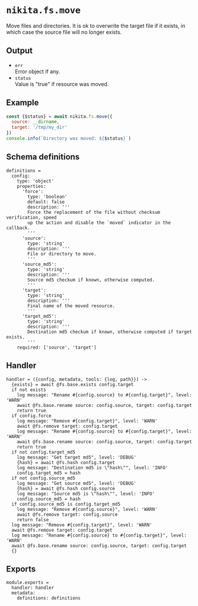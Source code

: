 
# `nikita.fs.move`

Move files and directories. It is ok to overwrite the target file if it
exists, in which case the source file will no longer exists.

## Output

* `err`   
  Error object if any.
* `status`   
  Value is "true" if resource was moved.

## Example

```js
const {$status} = await nikita.fs.move({
  source: __dirname,
  target: '/tmp/my_dir'
})
console.info(`Directory was moved: ${$status}`)
```

## Schema definitions

    definitions =
      config:
        type: 'object'
        properties:
          'force':
            type: 'boolean'
            default: false
            description: '''
            Force the replacement of the file without checksum verification, speed
            up the action and disable the `moved` indicator in the callback.
            '''
          'source':
            type: 'string'
            description: '''
            File or directory to move.
            '''
          'source_md5':
            type: 'string'
            description: '''
            Source md5 checkum if known, otherwise computed.
            '''
          'target':
            type: 'string'
            description: '''
            Final name of the moved resource.
            '''
          'target_md5':
            type: 'string'
            description: '''
            Destination md5 checkum if known, otherwise computed if target exists.
            '''
        required: ['source', 'target']

## Handler

    handler = ({config, metadata, tools: {log, path}}) ->
      {exists} = await @fs.base.exists config.target
      if not exists
        log message: "Rename #{config.source} to #{config.target}", level: 'WARN'
        await @fs.base.rename source: config.source, target: config.target
        return true
      if config.force
        log message: "Remove #{config.target}", level: 'WARN'
        await @fs.remove target: config.target
        log message: "Rename #{config.source} to #{config.target}", level: 'WARN'
        await @fs.base.rename source: config.source, target: config.target
        return true
      if not config.target_md5
        log message: "Get target md5", level: 'DEBUG'
        {hash} = await @fs.hash config.target
        log message: "Destination md5 is \"hash\"", level: 'INFO'
        config.target_md5 = hash
      if not config.source_md5
        log message: "Get source md5", level: 'DEBUG'
        {hash} = await @fs.hash config.source
        log message: "Source md5 is \"hash\"", level: 'INFO'
        config.source_md5 = hash
      if config.source_md5 is config.target_md5
        log message: "Remove #{config.source}", level: 'WARN'
        await @fs.remove target: config.source
        return false
      log message: "Remove #{config.target}", level: 'WARN'
      await @fs.remove target: config.target
      log message: "Rename #{config.source} to #{config.target}", level: 'WARN'
      await @fs.base.rename source: config.source, target: config.target
      {}

## Exports

    module.exports =
      handler: handler
      metadata:
        definitions: definitions
